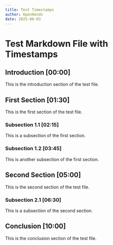 ```yaml
---
title: Test Timestamps
author: OpenHands
date: 2025-06-03
---
```


# Test Markdown File with Timestamps

## Introduction [00:00]
This is the introduction section of the test file.

## First Section [01:30]
This is the first section of the test file.

### Subsection 1.1 [02:15]
This is a subsection of the first section.

### Subsection 1.2 [03:45]
This is another subsection of the first section.

## Second Section [05:00]
This is the second section of the test file.

### Subsection 2.1 [06:30]
This is a subsection of the second section.

## Conclusion [10:00]
This is the conclusion section of the test file.
